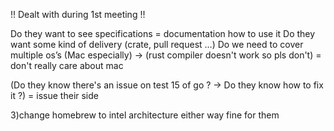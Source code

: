 !! Dealt with during 1st meeting !!
<!-- (minimum version of python

What are extern type converter

(translate.json ?)
error running code ?
do we have to follow what they do or can we do it on our own

i128 & u128 & biguint(int256): How to deal with them?)-->



Do they want to see specifications = documentation how to use it
Do they want some kind of delivery (crate, pull request …)
Do we need to cover multiple os’s (Mac especially) -> (rust compiler doesn't work so pls don't) = don't really care about mac

(Do they know there's an issue on test 15 of go ? -> Do they know how to fix it ?) = issue their side






3)change homebrew to intel architecture
either way fine for them

